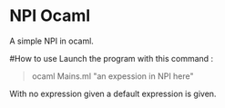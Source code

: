 # NPI Ocaml
A simple NPI in ocaml.

#How to use
Launch the program with this command :
> ocaml Mains.ml "an expession in NPI here"

With no expression given a default expression is given.